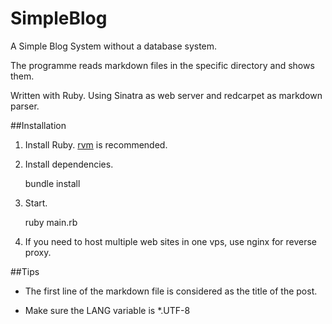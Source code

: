 SimpleBlog
======

A Simple Blog System without a database system.

The programme reads markdown files in the specific directory and shows them.

Written with Ruby. Using Sinatra as web server and redcarpet as markdown parser.

##Installation

1. Install Ruby. [rvm](https://rvm.io) is recommended.

2. Install dependencies.

	bundle install

3. Start.

	ruby main.rb

4. If you need to host multiple web sites in one vps, use nginx for reverse proxy.

##Tips

- The first line of the markdown file is considered as the title of the post.

- Make sure the LANG variable is *.UTF-8